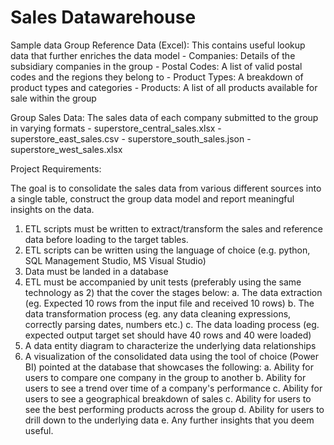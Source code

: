 # Sales Datawarehouse

Sample data
Group Reference Data (Excel): This contains useful lookup data that further enriches the data model
	- Companies: Details of the subsidiary companies in the group
	- Postal Codes: A list of valid postal codes and the regions they belong to
	- Product Types: A breakdown of product types and categories
	- Products: A list of all products available for sale within the group

Group Sales Data: The sales data of each company submitted to the group in varying formats
	- superstore_central_sales.xlsx
	- superstore_east_sales.csv
	- superstore_south_sales.json
	- superstore_west_sales.xlsx

Project Requirements:

The goal is to consolidate the sales data from various different sources into a single table, construct the group data model and report meaningful insights on the data.

1. ETL scripts must be written to extract/transform the sales and reference data before loading to the target tables.
2. ETL scripts can be written using the language of choice (e.g. python, SQL Management Studio, MS Visual Studio)
3. Data must be landed in a database
4. ETL must be accompanied by unit tests (preferably using the same technology as 2) that the cover the stages below:
	a. The data extraction (eg. Expected 10 rows from the input file and received 10 rows)
	b. The data transformation process (eg. any data cleaning expressions, correctly parsing dates, numbers etc.)
	c. The data loading process (eg. expected output target set should have 40 rows and 40 were loaded)
5. A data entity diagram to characterize the underlying data relationships
6. A visualization of the consolidated data using the tool of choice (Power BI) pointed at the database that showcases the following:
	a. Ability for users to compare one company in the group to another
	b. Ability for users to see a trend over time of a company's performance
	c. Ability for users to see a geographical breakdown of sales
	c. Ability for users to see the best performing products across the group
	d. Ability for users to drill down to the underlying data
	e. Any further insights that you deem useful.
